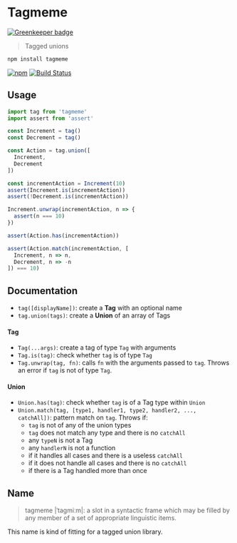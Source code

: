 # Tagmeme

[![Greenkeeper badge](https://badges.greenkeeper.io/andrejewski/tagmeme.svg)](https://greenkeeper.io/)

> Tagged unions

```sh
npm install tagmeme
```

[![npm](https://img.shields.io/npm/v/tagmeme.svg)](https://www.npmjs.com/package/tagmeme)
[![Build Status](https://travis-ci.org/andrejewski/tagmeme.svg?branch=master)](https://travis-ci.org/andrejewski/tagmeme)

## Usage

```js
import tag from 'tagmeme'
import assert from 'assert'

const Increment = tag()
const Decrement = tag()

const Action = tag.union([
  Increment,
  Decrement
])

const incrementAction = Increment(10)
assert(Increment.is(incrementAction))
assert(!Decrement.is(incrementAction))

Increment.unwrap(incrementAction, n => {
  assert(n === 10)
})

assert(Action.has(incrementAction))

assert(Action.match(incrementAction, [
  Increment, n => n,
  Decrement, n => -n
]) === 10)
```

## Documentation

- `tag([displayName])`: create a **Tag** with an optional name
- `tag.union(tags)`: create a **Union** of an array of Tags

#### Tag
  - `Tag(...args)`: create a tag of type `Tag` with arguments
  - `Tag.is(tag)`: check whether `tag` is of type `Tag`
  - `Tag.unwrap(tag, fn)`: calls `fn` with the arguments passed to `tag`. Throws an error if `tag` is not of type `Tag`.

#### Union
  - `Union.has(tag)`: check whether `tag` is of a Tag type within `Union`
  - `Union.match(tag, [type1, handler1, type2, handler2, ..., catchAll])`: pattern match on `tag`.
    Throws if:
      - `tag` is not of any of the union types
      - `tag` does not match any type and there is no `catchAll`
      - any `typeN` is not a Tag
      - any `handlerN` is not a function
      - if it handles all cases and there is a useless `catchAll`
      - if it does not handle all cases and there is no `catchAll`
      - if there is a Tag handled more than once

## Name

> tagmeme |ˈtaɡmiːm|: a slot in a syntactic frame which may be filled by any member of a set of appropriate linguistic items.

This name is kind of fitting for a tagged union library.
